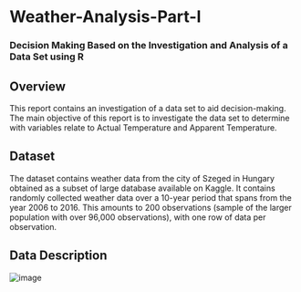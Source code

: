 # Weather-Analysis-Part-I
### Decision Making Based on the Investigation and Analysis of a Data Set using R

## Overview
This report contains an investigation of a data set to aid decision-making. The main objective of this report is to investigate the data set to determine with variables relate to Actual Temperature and Apparent Temperature.

## Dataset
The dataset contains weather data from the city of Szeged in Hungary obtained as a subset of large database available on Kaggle. It contains randomly collected weather data over a 10-year period that spans from the year 2006 to 2016. This amounts to 200 observations (sample of the larger population with over 96,000 observations), with one row of data per observation. 

## Data Description

![image](https://user-images.githubusercontent.com/28755722/204101886-9e39b0ec-6984-48f9-85cb-3ce16e524f22.png)
